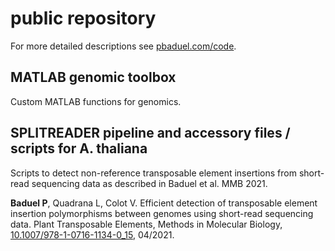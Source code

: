 # public repository
For more detailed descriptions see [pbaduel.com/code](http://pbaduel.com/code). 

## MATLAB genomic toolbox
Custom MATLAB functions for genomics. 

## SPLITREADER pipeline and accessory files / scripts for A. thaliana
Scripts to detect non-reference transposable element insertions from short-read sequencing data as described in Baduel et al. MMB 2021.

**Baduel P**, Quadrana L, Colot V. Efficient detection of transposable element insertion polymorphisms between genomes using short-read sequencing data. Plant Transposable Elements, Methods in Molecular Biology, [10.1007/978-1-0716-1134-0_15](https://doi.org/10.1007/978-1-0716-1134-0_15), 04/2021.
